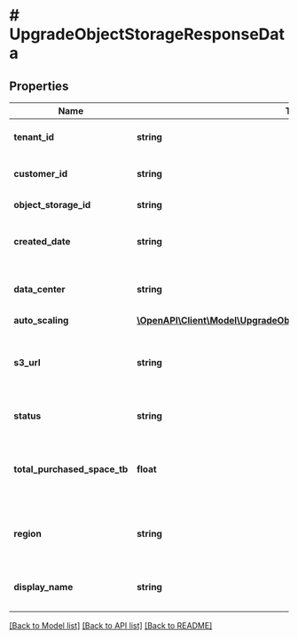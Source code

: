 # # UpgradeObjectStorageResponseData

## Properties

Name | Type | Description | Notes
------------ | ------------- | ------------- | -------------
**tenant_id** | **string** | Your customer tenant id |
**customer_id** | **string** | Your customer number |
**object_storage_id** | **string** | Object storage id |
**created_date** | **string** | Creation date for object storage. |
**data_center** | **string** | Data center of the object storage. |
**auto_scaling** | [**\OpenAPI\Client\Model\UpgradeObjectStorageResponseDataAutoScaling**](UpgradeObjectStorageResponseDataAutoScaling.md) |  |
**s3_url** | **string** | S3 URL to connect to your S3 compatible object storage |
**status** | **string** | The object storage status |
**total_purchased_space_tb** | **float** | Total purchased object storage space in TB. |
**region** | **string** | The region where your object storage is located |
**display_name** | **string** | Display name for object storage. |

[[Back to Model list]](../../README.md#models) [[Back to API list]](../../README.md#endpoints) [[Back to README]](../../README.md)
